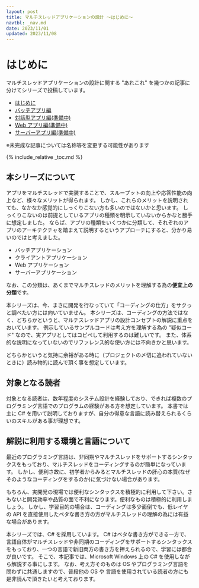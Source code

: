 ```yaml
---
layout: post
title: マルチスレッドアプリケーションの設計 〜はじめに〜
navtbl: _nav.md
date: 2023/11/01
updated: 2023/11/08
---
```

# はじめに
マルチスレッドアプリケーションの設計に関する "あれこれ" を幾つかの記事に分けてシリーズで投稿しています。

<ul>
<li><a href="./index.html">はじめに</a></li>
<li><a href="./batapp.html">バッチアプリ編</a></li>
<li><a href="./_404.html">対話型アプリ編(準備中)</a></li>
<li><a href="./_404.html">Web アプリ編(準備中)</a></li>
<li><a href="./_404.html">サーバーアプリ編(準備中)</a></li>
</ul>
※未完成な記事については名称等を変更する可能性があります

{% include_relative _toc.md %}

## 本シリーズについて
アプリをマルチスレッドで実装することで、スループットの向上や応答性能の向上など、様々なメリットが得られます。
しかし、これらのメリットを説明されても、なかなか感覚的にしっくりこない方も多いのではないかと思います。
しっくりこないのは前提としているアプリの種類を明示していないからかなと勝手に想定しました。
ならば、アプリの種類をいくつかに分類して、それぞれのアプリのアーキテクチャを踏まえて説明するというアプローチにすると、分かり易いのではと考えました。

- バッチアプリケーション
- クライアントアプリケーション
- Web アプリケーション
- サーバーアプリケーション

なお、この分類は、あくまでマルチスレッドのメリットを理解する為の**便宜上の分類**です。

本シリーズは、今、まさに開発を行なっていて「コーディングの仕方」をサクっと調べたい方には向いていません。
本シリーズは、コーディングの方法ではなく、どちらかというと、マルチスレッドアプリの設計コンセプトの解説に重点をおいています。
例示しているサンプルコードは考え方を理解する為の "疑似コード" なので、実アプリとしてはコピペして利用するのは難しいです。
また、体系的な説明になっていないのでリファレンス的な使い方には不向きかと思います。

どちらかというと気持に余裕がある時に（プロジェクトの〆切に追われていないときに）読み物的に読んで頂く事を想定しています。

## 対象となる読者
対象となる読者は、数年程度のシステム設計を経験しており、できれば複数のプログラミング言語でのプログラムの経験がある方を想定しています。
本書では主に C# を用いて説明しておりますが、自分の得意な言語に読み替えられるくらいのスキルがある事が理想です。

## 解説に利用する環境と言語について

最近のプログラミング言語は、非同期やマルチスレッドをサポートするシンタックスをもっており、マルチスレッドをコーディングするのが簡単になっています。
しかし、便利さ故に、初学者からみるとマルチスレッドの肝心の本質(なぜそのようなコーディングをするのか)に気づけない場合があります。

もちろん、実開発の現場では便利なシンタックスを積極的に利用して下さい。さもないと開発効率や品質の面で不利になります。便利なものは積極的に利用しましょう。
しかし、学習目的の場合は、コーディングは多少面倒でも、低レイヤの API を直接使用したベタな書き方の方がマルチスレッドの理解の為には有益な場合があります。

本シリーズでは、C# を採用しています。
C# はベタな書き方ができる一方で、言語自体がマルチスレッドや非同期のコーディングをサポートするシンタックスをもっており、一つの言語で新旧両方の書き方を押えられるので、学習には都合が良いです。
そこで、本記事では、Microsoft Windows 上の C# を使用しながら解説する事にします。
なお、考え方そのものは OS やプログラミング言語を問わずに共通しますので、普段他の OS や 言語を使用されている読者の方にも是非読んで頂きたいと考えております。

